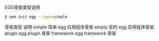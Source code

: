 EGG骨架类型说明

```bash
$ npm init egg --type=simple
```

骨架类型	说明
simple	    简单 egg 应用程序骨架
empty	    空的 egg 应用程序骨架
plugin	    egg plugin 骨架
framework	egg framework 骨架
